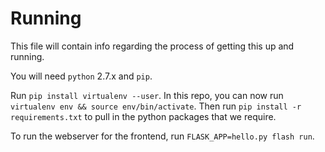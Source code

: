 # Running

This file will contain info regarding the process of getting this up and
running.

You will need `python` 2.7.x and `pip`. 

Run `pip install virtualenv --user`. In this repo, you can now run `virtualenv
env && source env/bin/activate`. Then run `pip install -r requirements.txt` to
pull in the python packages that we require.

To run the webserver for the frontend, run `FLASK_APP=hello.py flash run`.
